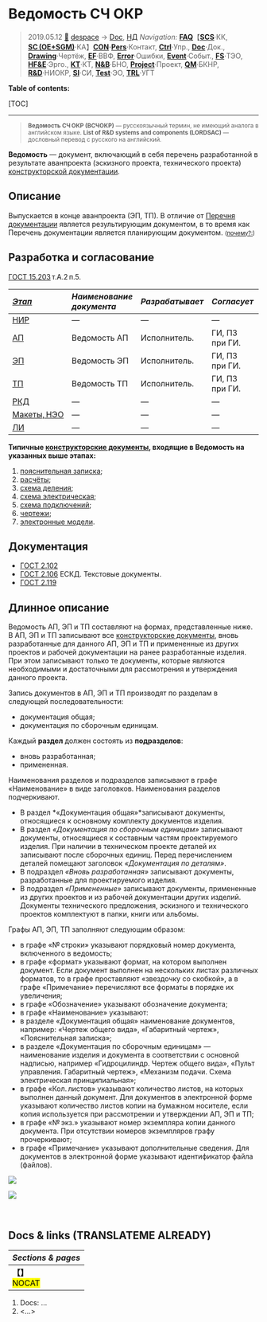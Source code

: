 # Ведомость СЧ ОКР
> 2019.05.12 [🚀](../../index/index.md) [despace](index.md) → [Doc](doc.md), [НД](doc.md)
> *Navigation:*
> **[FAQ](faq.md)**【**[SCS](scs.md)**·КК, **[SC (OE+SGM)](sc.md)**·КА】**[CON](contact.md)·[Pers](person.md)**·Контакт, **[Ctrl](control.md)**·Упр., **[Doc](doc.md)**·Док., **[Drawing](drawing.md)**·Чертёж, **[EF](ef.md)**·ВВФ, **[Error](error.md)**·Ошибки, **[Event](event.md)**·Событ., **[FS](fs.md)**·ТЭО, **[HF&E](hfe.md)**·Эрго., **[KT](kt.md)**·КТ, **[N&B](nnb.md)**·БНО, **[Project](project.md)**·Проект, **[QM](qm.md)**·БКНР, **[R&D](rnd.md)**·НИОКР, **[SI](si.md)**·СИ, **[Test](test.md)**·ЭО, **[TRL](trl.md)**·УГТ

**Table of contents:**

[TOC]

---

> <small>**Ведомость СЧ ОКР (ВСЧОКР)** — русскоязычный термин, не имеющий аналога в английском языке. **List of R&D systems and components (LORDSAC)** — дословный перевод с русского на английский.</small>

**Ведомость** — документ, включающий в себя перечень разработанной в результате аванпроекта (эскизного проекта, технического проекта) [конструкторской документации](doc.md).



## Описание

Выпускается в конце аванпроекта (ЭП, ТП). В отличие от [Перечня документации](list_doc.md) является результирующим документом, в то время как Перечень документации является планирующим документом. <small>([почему?:](dont_panic.md))</small>



## Разработка и согласование
[ГОСТ 15.203](гост_15_203.md) т.А.2 п.5.

|*[Этап](rnd.md)*|*Наименование документа*|*Разрабатывает*|*Согласует*|*Утверждает*|*Основание*|
|:-|:-|:-|:-|:-|:-|
|[НИР](rnd_0.md)|—|—|—|—|—|
|[АП](rnd_ap.md)|Ведомость АП|Исполнитель.|ГИ, ПЗ при ГИ.|Исполнитель, ПЗ при нём.| |
|[ЭП](rnd_ep.md)|Ведомость ЭП|Исполнитель.|ГИ, ПЗ при ГИ.|Исполнитель, ПЗ при нём.| |
|[ТП](rnd_tp.md)|Ведомость ТП|Исполнитель.|ГИ, ПЗ при ГИ.|Исполнитель, ПЗ при нём.| |
|[РКД](ркд.md)|—|—|—|—|—|
|[Макеты, НЭО](test.md)|—|—|—|—|—|
|[ЛИ](rnd_e.md)|—|—|—|—|—|

**Типичные [конструкторские документы](doc.md), входящие в Ведомость на указанных выше этапах:**

   1. [пояснительная записка](report.md);
   1. [расчёты](calc.md);
   1. [схема деления](drawing.md);
   1. [схема электрическая](drawing.md);
   1. [схема подключений](drawing.md);
   1. [чертежи](drawing.md);
   1. [электронные модели](drawing.md).



## Документация
   - [ГОСТ 2.102](гост_2_102.md)
   - [ГОСТ 2.106](гост_2_106.md) ЕСКД. Текстовые документы.
   - [ГОСТ 2.119](гост_2_119.md)



## Длинное описание
Ведомость АП, ЭП и ТП составляют на формах, представленные ниже.   В АП, ЭП и ТП записывают все [конструкторские документы](doc.md), вновь разработанные для данного АП, ЭП и ТП и примененные из других проектов и рабочей документации на ранее разработанные изделия. При этом записывают только те документы, которые являются необходимыми и достаточными для рассмотрения и утверждения данного проекта.

Запись документов в АП, ЭП и ТП производят по разделам в следующей последовательности:

   - документация общая;
   - документация по сборочным единицам.

Каждый **раздел** должен состоять из **подразделов**:

   - вновь разработанная;
   - примененная.

Наименования разделов и подразделов записывают в графе «Наименование» в виде заголовков. Наименования разделов подчеркивают.
   - В раздел *«Документация общая»*записывают документы, относящиеся к основному комплекту документов изделия.
   - В раздел *«Документация по сборочным единицам»* записывают документы, относящиеся к составным частям проектируемого изделия. При наличии в техническом проекте деталей их записывают после сборочных единиц. Перед перечислением деталей помещают заголовок *«Документация по деталям»*.
   - В подраздел *«Вновь разработанная»* записывают документы, разработанные для проектируемого изделия.
   - В подраздел *«Примененные»* записывают документы, примененные из других проектов и из рабочей документации других изделий. Документы технического предложения, эскизного и технического проектов комплектуют в папки, книги или альбомы.

Графы АП, ЭП, ТП заполняют следующим образом:

   - в графе «№ строки» указывают порядковый номер документа, включенного в ведомость;
   - в графе «формат» указывают формат, на котором выполнен документ. Если документ выполнен на нескольких листах различных форматов, то в графе проставляют «звездочку со скобкой», а в графе «Примечание» перечисляют все форматы в порядке их увеличения;
   - в графе «Обозначение» указывают обозначение документа;
   - в графе «Наименование» указывают:
   - в разделе «Документация общая» наименование документов, например: «Чертеж общего вида», «Габаритный чертеж», «Пояснительная записка»;
   - в разделе «Документация по сборочным единицам» — наименование изделия и документа в соответствии с основной надписью, например «Гидроцилиндр. Чертеж общего вида», «Пульт управления. Габаритный чертеж», «Механизм подачи. Схема электрическая принципиальная»;
   - в графе «Кол. листов» указывают количество листов, на которых выполнен данный документ. Для документов в электронной форме указывают количество листов копии на бумажном носителе, если копия используется при рассмотрении и утверждении АП, ЭП и ТП;
   - в графе «№ экз.» указывают номер экземпляра копии данного документа. При отсутствии номеров экземпляров графу прочеркивают;
   - в графе «Примечание» указывают дополнительные сведения. Для документов в электронной форме указывают идентификатор файла (файлов).

![](f/doc/vedomost-1.webp) 

![](f/doc/vedomost-2.webp)



<p style="page-break-after:always"> </p>

## Docs & links (TRANSLATEME ALREADY)
|*Sections & pages*|
|:-|
|**【[](.md)】**<br> <mark>NOCAT</mark>|

   1. Docs: …
   1. <…>
